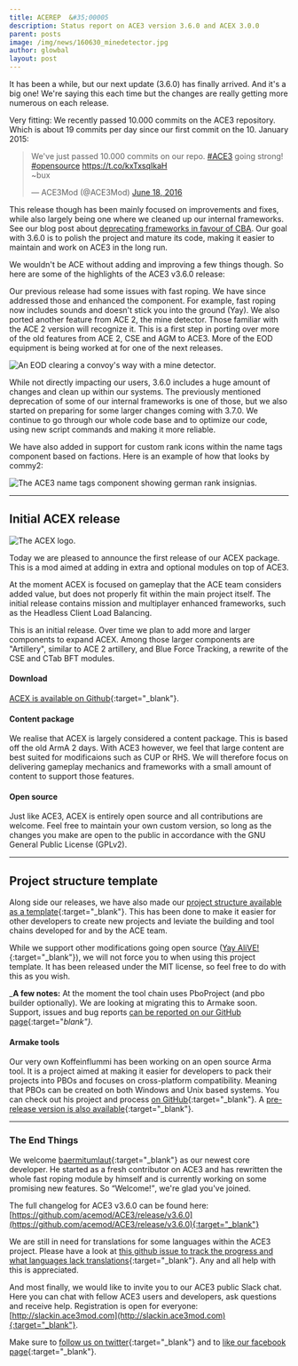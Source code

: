 ```yaml
---
title: ACEREP  &#35;00005
description: Status report on ACE3 version 3.6.0 and ACEX 3.0.0
parent: posts
image: /img/news/160630_minedetector.jpg
author: glowbal
layout: post
---
```


It has been a while, but our next update (3.6.0) has finally arrived. And it's a big one! We're saying this each time but the changes are really getting more numerous on each release.

<!--more-->

Very fitting: We recently passed 10.000 commits on the ACE3 repository. Which is about 19 commits per day since our first commit on the 10. January 2015:

<blockquote class="twitter-tweet" data-cards="hidden" data-lang="en"><p lang="en" dir="ltr">We&#39;ve just passed 10.000 commits on our repo. <a href="https://twitter.com/hashtag/ACE3?src=hash">#ACE3</a> going strong! <a href="https://twitter.com/hashtag/opensource?src=hash">#opensource</a> <a href="https://t.co/kxTxsqIkaH">https://t.co/kxTxsqIkaH</a><br>~bux</p>&mdash; ACE3Mod (@ACE3Mod) <a href="https://twitter.com/ACE3Mod/status/744170341572939776">June 18, 2016</a></blockquote>
<script async src="//platform.twitter.com/widgets.js" charset="utf-8"></script>



This release though has been mainly focused on improvements and fixes, while also largely being one where we cleaned up our internal frameworks. See our blog post about [deprecating frameworks in favour of CBA](/2016/06/21/moving-ace3-frameworks-to-cba.html). Our goal with 3.6.0 is to polish the project and mature its code, making it easier to maintain and work on ACE3 in the long run.

We wouldn't be ACE without adding and improving a few things though. So here are some of the highlights of the ACE3 v3.6.0 release:

Our previous release had some issues with fast roping. We have since addressed those and enhanced the component. For example, fast roping now includes sounds and doesn't stick you into the ground (Yay).
We also ported another feature from ACE 2, the mine detector. Those familiar with the ACE 2 version will recognize it. This is a first step in porting over more of the old features from ACE 2, CSE and AGM to ACE3. More of the EOD equipment is being worked at for one of the next releases.

<div class="row">
    <div class="small-12 columns">
        <img src="{{site.productionUrl}}/img/news/160630_minedetector.jpg" alt="An EOD clearing a convoy's way with a mine detector."/>
    </div>
</div>

While not directly impacting our users, 3.6.0 includes a huge amount of changes and clean up within our systems. The previously mentioned deprecation of some of our internal frameworks is one of those, but we also started on preparing for some larger changes coming with 3.7.0.
We continue to go through our whole code base and to optimize our code, using new script commands and making it more reliable.

We have also added in support for custom rank icons within the name tags component based on factions. Here is an example of how that looks by commy2:

<div class="row">
    <div class="small-12 columns">
        <img src="{{site.productionUrl}}/img/news/160630_nametags.jpg" alt="The ACE3 name tags component showing german rank insignias."/>
    </div>
</div>

---

## Initial ACEX release

<div class="row">
    <div class="small-6 columns">
        <img src="{{site.productionUrl}}/img/news/160630_logo-acex.png" alt="The ACEX logo."/>
    </div>
</div>

Today we are pleased to announce the first release of our ACEX package. This is a mod aimed at adding in extra and optional modules on top of ACE3.

At the moment ACEX is focused on gameplay that the ACE team considers added value, but does not properly fit within the main project itself. The initial release contains mission and multiplayer enhanced frameworks, such as the Headless Client Load Balancing.

This is an initial release. Over time we plan to add more and larger components to expand ACEX. Among those larger components are "Artillery", similar to ACE 2 artillery, and Blue Force Tracking, a rewrite of the CSE and CTab BFT modules.

#### Download
[ACEX is available on Github](https://github.com/acemod/ACEX/releases/latest){:target="_blank"}.

#### Content package

We realise that ACEX is largely considered a content package. This is based off the old ArmA 2 days. With ACE3 however, we feel that large content are best suited for modificaions such as CUP or RHS. We will therefore focus on delivering gameplay mechanics and frameworks with a small amount of content to support those features.

#### Open source
Just like ACE3, ACEX is entirely open source and all contributions are welcome. Feel free to maintain your own custom version, so long as the changes you make are open to the public in accordance with the GNU General Public License (GPLv2).

---

## Project structure template
Along side our releases, we have also made our [project structure available as a template](https://github.com/acemod/arma-project-template){:target="_blank"}. This has been done to make it easier for other developers to create new projects and leviate the building and tool chains developed for and by the ACE team.

While we support other modifications going open source ([Yay AliVE!](https://twitter.com/ACE3Mod/status/730437645386526721){:target="_blank"}), we will not force you to when using this project template. It has been released under the MIT license, so feel free to do with this as you wish.

_**A few notes:**
At the moment the tool chain uses PboProject (and pbo builder optionally). We are looking at migrating this to Armake soon.
Support, issues and bug reports [can be reported on our GitHub page](https://github.com/acemod/ACEX){:target="_blank"}._

#### Armake tools
Our very own Koffeinflummi has been working on an open source Arma tool. It is a project aimed at making it easier for developers to pack their projects into PBOs and focuses on cross-platform compatibility. Meaning that PBOs can be created on both Windows and Unix based systems.
You can check out his project and process [on GitHub](https://github.com/KoffeinFlummi/armake){:target="_blank"}. A [pre-release version is also available](https://github.com/KoffeinFlummi/armake/releases){:target="_blank"}.

---

### The End Things
We welcome [baermitumlaut](https://github.com/BaerMitUmlaut){:target="_blank"} as our newest core developer. He started as a fresh contributor on ACE3 and has rewritten the whole fast roping module by himself and is currently working on some promising new features. So <q>Welcome!</q>, we're glad you've joined.

The full changelog for ACE3 v3.6.0 can be found here: [https://github.com/acemod/ACE3/release/v3.6.0](https://github.com/acemod/ACE3/release/v3.6.0){:target="_blank"}

We are still in need for translations for some languages within the ACE3 project. Please have a look at [this github issue to track the progress and what languages lack translations](https://github.com/acemod/ACE3/issues/367){:target="_blank"}. Any and all help with this is appreciated.

And most finally, we would like to invite you to our ACE3 public Slack chat. Here you can chat with fellow ACE3 users and developers, ask questions and receive help.
Registration is open for everyone: [http://slackin.ace3mod.com](http://slackin.ace3mod.com){:target="_blank"}.

Make sure to [follow us on twitter](https://twitter.com/intent/follow?screen_name=ace3mod&tw_p=followbutton){:target="_blank"} and to [like our facebook page](https://www.facebook.com/ACE3Mod/){:target="_blank"}.
